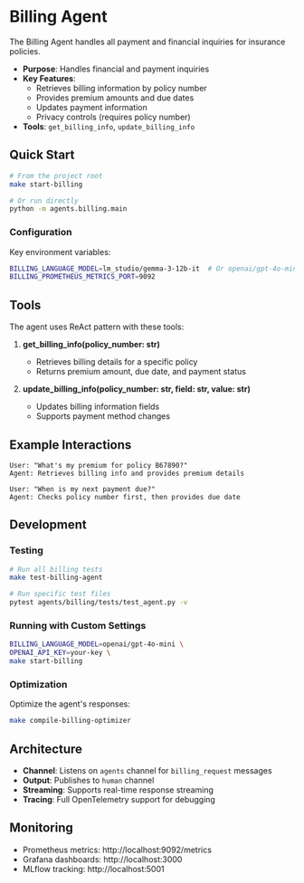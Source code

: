 # Billing Agent

The Billing Agent handles all payment and financial inquiries for insurance policies.

- **Purpose**: Handles financial and payment inquiries
- **Key Features**:
  - Retrieves billing information by policy number
  - Provides premium amounts and due dates
  - Updates payment information
  - Privacy controls (requires policy number)
- **Tools**: `get_billing_info`, `update_billing_info`

## Quick Start

```bash
# From the project root
make start-billing

# Or run directly
python -m agents.billing.main
```

### Configuration

Key environment variables:

```bash
BILLING_LANGUAGE_MODEL=lm_studio/gemma-3-12b-it  # Or openai/gpt-4o-mini
BILLING_PROMETHEUS_METRICS_PORT=9092
```

## Tools

The agent uses ReAct pattern with these tools:

1. **get_billing_info(policy_number: str)**
   - Retrieves billing details for a specific policy
   - Returns premium amount, due date, and payment status

2. **update_billing_info(policy_number: str, field: str, value: str)**
   - Updates billing information fields
   - Supports payment method changes

## Example Interactions

```
User: "What's my premium for policy B67890?"
Agent: Retrieves billing info and provides premium details

User: "When is my next payment due?"
Agent: Checks policy number first, then provides due date
```

## Development

### Testing

```bash
# Run all billing tests
make test-billing-agent

# Run specific test files
pytest agents/billing/tests/test_agent.py -v
```

### Running with Custom Settings

```bash
BILLING_LANGUAGE_MODEL=openai/gpt-4o-mini \
OPENAI_API_KEY=your-key \
make start-billing
```

### Optimization

Optimize the agent's responses:

```bash
make compile-billing-optimizer
```

## Architecture

- **Channel**: Listens on `agents` channel for `billing_request` messages
- **Output**: Publishes to `human` channel
- **Streaming**: Supports real-time response streaming
- **Tracing**: Full OpenTelemetry support for debugging

## Monitoring

- Prometheus metrics: http://localhost:9092/metrics
- Grafana dashboards: http://localhost:3000
- MLflow tracking: http://localhost:5001